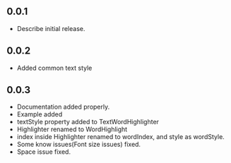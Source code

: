 ## 0.0.1
* Describe initial release.

## 0.0.2
* Added common text style

## 0.0.3
* Documentation added properly.
* Example added
* textStyle property added to TextWordHighlighter
* Highlighter renamed to WordHighlight
* index inside Highlighter renamed to wordIndex, and style as wordStyle.
* Some know issues(Font size issues) fixed.
* Space issue fixed.

